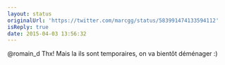 ```yaml
---
layout: status
originalUrl: 'https://twitter.com/marcgg/status/583991474133594112'
isReply: true
date: 2015-04-03 13:56:32
---
```


@romain_d Thx! Mais la ils sont temporaires, on va bientôt déménager :)
